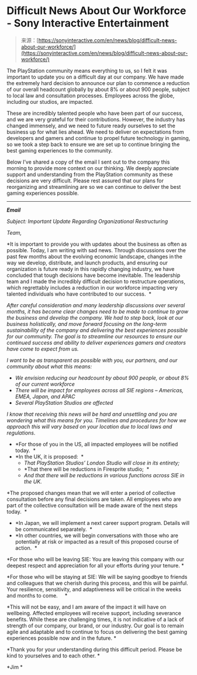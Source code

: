 <!--yml
category: 未分类
date: 2024-05-29 13:25:29
-->

# Difficult News About Our Workforce - Sony Interactive Entertainment

> 来源：[https://sonyinteractive.com/en/news/blog/difficult-news-about-our-workforce/](https://sonyinteractive.com/en/news/blog/difficult-news-about-our-workforce/)

The PlayStation community means everything to us, so I felt it was important to update you on a difficult day at our company. We have made the extremely hard decision to announce our plan to commence a reduction of our overall headcount globally by about 8% or about 900 people, subject to local law and consultation processes. Employees across the globe, including our studios, are impacted.  

These are incredibly talented people who have been part of our success, and we are very grateful for their contributions. However, the industry has changed immensely, and we need to future ready ourselves to set the business up for what lies ahead. We need to deliver on expectations from developers and gamers and continue to propel future technology in gaming, so we took a step back to ensure we are set up to continue bringing the best gaming experiences to the community.   

Below I’ve shared a copy of the email I sent out to the company this morning to provide more context on our thinking. We deeply appreciate support and understanding from the PlayStation community as these decisions are very difficult. Please rest assured that our plans for reorganizing and streamlining are so we can continue to deliver the best gaming experiences possible. 

* * *

***Email*** 

*Subject: Important Update Regarding Organizational Restructuring* 

*Team,* 

*It is important to provide you with updates about the business as often as possible. Today, I am writing with sad news. Through discussions over the past few months about the evolving economic landscape, changes in the way we develop, distribute, and launch products, and ensuring our organization is future ready in this rapidly changing industry, we have concluded that tough decisions have become inevitable. The leadership team and I made the incredibly difficult decision to restructure operations, which regrettably includes a reduction in our workforce impacting very talented individuals who have contributed to our success.  *

*After careful consideration and many leadership discussions over several months, it has become clear changes need to be made to continue to grow the business and develop the company. We had to step back, look at our business holistically, and move forward focusing on the long-term sustainability of the company and delivering the best experiences possible for our community. The goal is to streamline our resources to ensure our continued success and ability to deliver experiences gamers and creators have come to expect from us.*  

*I want to be as transparent as possible with you, our partners, and our community about what this means:*  

*   *We envision reducing our headcount by about 900 people, or about 8% of our current workforce* 
*   *There will be impact for employees across all SIE regions – Americas, EMEA, Japan, and APAC*  
*   *Several PlayStation Studios are affected* 

*I know that receiving this news will be hard and unsettling and you are wondering what this means for you. Timelines and procedures for how we approach this will vary based on your location due to local laws and regulations*.

*   *For those of you in the US, all impacted employees will be notified today.  *
*   *In the UK, it is proposed:  *
    *   *That PlayStation Studios’ London Studio will close in its entirety;*
    *   *That there will be reductions in Firesprite studio;  *
    *   *And that there will be reductions in various functions across SIE in the UK.*

*The proposed changes mean that we will enter a period of collective consultation before any final decisions are taken. All employees who are part of the collective consultation will be made aware of the next steps today.  *

*   *In Japan, we will implement a next career support program. Details will be communicated separately.  *
*   *In other countries, we will begin conversations with those who are potentially at risk or impacted as a result of this proposed course of action.  *

*For those who will be leaving SIE: You are leaving this company with our deepest respect and appreciation for all your efforts during your tenure. *

*For those who will be staying at SIE: We will be saying goodbye to friends and colleagues that we cherish during this process, and this will be painful. Your resilience, sensitivity, and adaptiveness will be critical in the weeks and months to come.     *

*This will not be easy, and I am aware of the impact it will have on wellbeing. Affected employees will receive support, including severance benefits. While these are challenging times, it is not indicative of a lack of strength of our company, our brand, or our industry. Our goal is to remain agile and adaptable and to continue to focus on delivering the best gaming experiences possible now and in the future. *

*Thank you for your understanding during this difficult period. Please be kind to yourselves and to each other. *

*Jim *